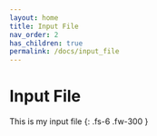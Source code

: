 ```yaml
---
layout: home
title: Input File
nav_order: 2
has_children: true
permalink: /docs/input_file
---
```


# Input File 

This is my input file 
{: .fs-6 .fw-300 }